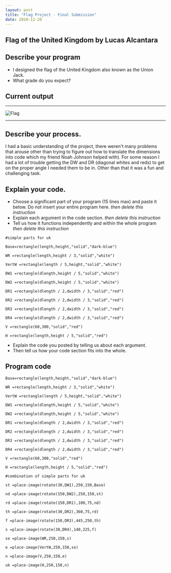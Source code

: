 ```yaml
---
layout: post
title: "Flag Project - Final Submission"
date: 2018-12-20
---
```


## Flag of the United Kingdom by Lucas Alcantara

## Describe your program

-   I designed the flag of the United Kingdom also known as the Union Jack. 
-   What grade do you expect? 



## Current output


* * *
![Flag](/images/final-flag.png)
* * *

## Describe your process.


I had a basic understanding of the project, there weren't many problems that arouse other than trying to figure out how to translate the dimensions into code which my friend Noah Johnson helped with). For some reason I had a lot of trouble getting the DW and DR (diagonal whites and reds) to get on the proper angle I needed them to be in. Other than that it was a fun and challenging task.

<!--- Delete this comment and add your writing -->


## Explain your code.

-   Choose a significant part of your program (15 lines max) and paste it below. Do not insert your entire program here. _then delete this instruction_
-   Explain each argument in the code section. _then delete this instruction_
-   Tell us how it functions independently and within the whole program _then delete this instruction_




```
#simple parts for uk

Base=rectangle(length,height,"solid","dark-blue")

WR =rectangle(length,height / 3,"solid","white")

VertW =rectangle(length / 5,height,"solid","white")

DW1 =rectangle(dlength,height / 5,"solid","white")

DW2 =rectangle(dlength,height / 5,"solid","white")

DR1 =rectangle(dlength / 2,dwidth / 3,"solid","red")

DR2 =rectangle(dlength / 2,dwidth / 3,"solid","red")

DR3 =rectangle(dlength / 2,dwidth / 3,"solid","red")

DR4 =rectangle(dlength / 2,dwidth / 3,"solid","red")

V =rectangle(60,300,"solid","red")

H =rectangle(length,height / 5,"solid","red")
```

-   Explain the code you posted by telling us about each argument.
-   Then tell us how your code section fits into the whole.
 
<!--- Delete this comment and add your writing -->


## Program code

```
Base=rectangle(length,height,"solid","dark-blue")

WR =rectangle(length,height / 3,"solid","white")

VertW =rectangle(length / 5,height,"solid","white")

DW1 =rectangle(dlength,height / 5,"solid","white")

DW2 =rectangle(dlength,height / 5,"solid","white")

DR1 =rectangle(dlength / 2,dwidth / 3,"solid","red")

DR2 =rectangle(dlength / 2,dwidth / 3,"solid","red")

DR3 =rectangle(dlength / 2,dwidth / 3,"solid","red")

DR4 =rectangle(dlength / 2,dwidth / 3,"solid","red")

V =rectangle(60,300,"solid","red")

H =rectangle(length,height / 5,"solid","red")

#combination of simple parts for uk

st =place-image(rotate(30,DW1),250,150,Base)

nd =place-image(rotate(150,DW2),250,150,st)

rd =place-image(rotate(150,DR1),100,75,nd)

th =place-image(rotate(30,DR2),360,75,rd)

f =place-image(rotate(150,DR3),445,250,th)

s =place-image(rotate(30,DR4),140,225,f)

se =place-image(WR,250,150,s)

e =place-image(VertW,250,150,se)

n =place-image(V,250,150,e)

uk =place-image(H,250,150,n)

```
